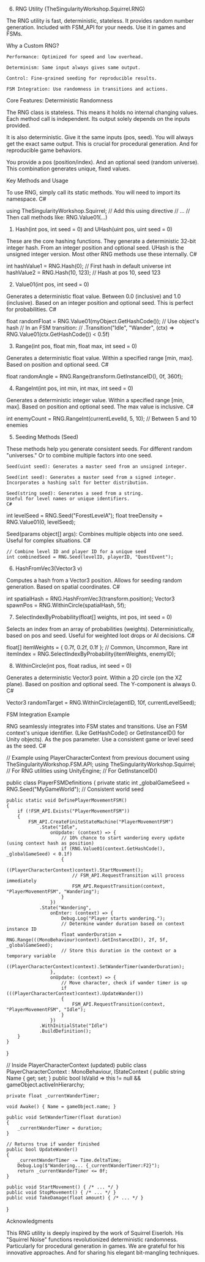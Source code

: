 06. RNG Utility (TheSingularityWorkshop.Squirrel.RNG)

The RNG utility is fast, deterministic, stateless.
It provides random number generation.
Included with FSM_API for your needs.
Use it in games and FSMs.

Why a Custom RNG?

    Performance: Optimized for speed and low overhead.

    Determinism: Same input always gives same output.

    Control: Fine-grained seeding for reproducible results.

    FSM Integration: Use randomness in transitions and actions.

Core Features: Deterministic Randomness

The RNG class is stateless.
This means it holds no internal changing values.
Each method call is independent.
Its output solely depends on the inputs provided.

It is also deterministic.
Give it the same inputs (pos, seed).
You will always get the exact same output.
This is crucial for procedural generation.
And for reproducible game behaviors.

You provide a pos (position/index).
And an optional seed (random universe).
This combination generates unique, fixed values.

Key Methods and Usage

To use RNG, simply call its static methods.
You will need to import its namespace.
C#

using TheSingularityWorkshop.Squirrel; // Add this using directive
// ...
// Then call methods like: RNG.Value01(...)

1. Hash(int pos, int seed = 0) and UHash(uint pos, uint seed = 0)

These are the core hashing functions.
They generate a deterministic 32-bit integer hash.
From an integer position and optional seed.
UHash is the unsigned integer version.
Most other RNG methods use these internally.
C#

int hashValue1 = RNG.Hash(0);     // First hash in default universe
int hashValue2 = RNG.Hash(10, 123); // Hash at pos 10, seed 123

2. Value01(int pos, int seed = 0)

Generates a deterministic float value.
Between 0.0 (inclusive) and 1.0 (inclusive).
Based on an integer position and optional seed.
This is perfect for probabilities.
C#

float randomFloat = RNG.Value01(myObject.GetHashCode()); // Use object's hash
// In an FSM transition:
// .Transition("Idle", "Wander", (ctx) => RNG.Value01(ctx.GetHashCode()) < 0.5f)

3. Range(int pos, float min, float max, int seed = 0)

Generates a deterministic float value.
Within a specified range [min, max].
Based on position and optional seed.
C#

float randomAngle = RNG.Range(transform.GetInstanceID(), 0f, 360f);

4. RangeInt(int pos, int min, int max, int seed = 0)

Generates a deterministic integer value.
Within a specified range [min, max].
Based on position and optional seed.
The max value is inclusive.
C#

int enemyCount = RNG.RangeInt(currentLevelId, 5, 10); // Between 5 and 10 enemies

5. Seeding Methods (Seed)

These methods help you generate consistent seeds.
For different random "universes."
Or to combine multiple factors into one seed.

    Seed(uint seed): Generates a master seed from an unsigned integer.

    Seed(int seed): Generates a master seed from a signed integer.
    Incorporates a hashing salt for better distribution.

    Seed(string seed): Generates a seed from a string.
    Useful for level names or unique identifiers.
    C#

int levelSeed = RNG.Seed("ForestLevelA");
float treeDensity = RNG.Value01(0, levelSeed);

Seed(params object[] args): Combines multiple objects into one seed.
Useful for complex situations.
C#

    // Combine level ID and player ID for a unique seed
    int combinedSeed = RNG.Seed(levelID, playerID, "QuestEvent");

6. HashFromVec3(Vector3 v)

Computes a hash from a Vector3 position.
Allows for seeding random generation.
Based on spatial coordinates.
C#

int spatialHash = RNG.HashFromVec3(transform.position);
Vector3 spawnPos = RNG.WithinCircle(spatialHash, 5f);

7. SelectIndexByProbability(float[] weights, int pos, int seed = 0)

Selects an index from an array of probabilities (weights).
Deterministically, based on pos and seed.
Useful for weighted loot drops or AI decisions.
C#

float[] itemWeights = { 0.7f, 0.2f, 0.1f }; // Common, Uncommon, Rare
int itemIndex = RNG.SelectIndexByProbability(itemWeights, enemyID);

8. WithinCircle(int pos, float radius, int seed = 0)

Generates a deterministic Vector3 point.
Within a 2D circle (on the XZ plane).
Based on position and optional seed.
The Y-component is always 0.
C#

Vector3 randomTarget = RNG.WithinCircle(agentID, 10f, currentLevelSeed);

FSM Integration Example

RNG seamlessly integrates into FSM states and transitions.
Use an FSM context's unique identifier.
(Like GetHashCode() or GetInstanceID() for Unity objects).
As the pos parameter.
Use a consistent game or level seed as the seed.
C#

// Example using PlayerCharacterContext from previous document
using TheSingularityWorkshop.FSM.API;
using TheSingularityWorkshop.Squirrel; // For RNG utilities
using UnityEngine; // For GetInstanceID()

public class PlayerFSMDefinitions
{
    private static int _globalGameSeed = RNG.Seed("MyGameWorld"); // Consistent world seed

    public static void DefinePlayerMovementFSM()
    {
        if (!FSM_API.Exists("PlayerMovementFSM"))
        {
            FSM_API.CreateFiniteStateMachine("PlayerMovementFSM")
                .State("Idle",
                    onUpdate: (context) => {
                        // 10% chance to start wandering every update (using context hash as position)
                        if (RNG.Value01(context.GetHashCode(), _globalGameSeed) < 0.1f)
                        {
                            ((PlayerCharacterContext)context).StartMovement();
                            // FSM_API.RequestTransition will process immediately
                            FSM_API.RequestTransition(context, "PlayerMovementFSM", "Wandering");
                        }
                    })
                .State("Wandering",
                    onEnter: (context) => {
                        Debug.Log("Player starts wandering.");
                        // Determine wander duration based on context instance ID
                        float wanderDuration = RNG.Range(((MonoBehaviour)context).GetInstanceID(), 2f, 5f, _globalGameSeed);
                        // Store this duration in the context or a temporary variable
                        ((PlayerCharacterContext)context).SetWanderTimer(wanderDuration);
                    },
                    onUpdate: (context) => {
                        // Move character, check if wander timer is up
                        if (((PlayerCharacterContext)context).UpdateWander())
                        {
                            FSM_API.RequestTransition(context, "PlayerMovementFSM", "Idle");
                        }
                    })
                .WithInitialState("Idle")
                .BuildDefinition();
        }
    }
}

// Inside PlayerCharacterContext (updated)
public class PlayerCharacterContext : MonoBehaviour, IStateContext
{
    public string Name { get; set; }
    public bool IsValid => this != null && gameObject.activeInHierarchy;

    private float _currentWanderTimer;

    void Awake() { Name = gameObject.name; }

    public void SetWanderTimer(float duration)
    {
        _currentWanderTimer = duration;
    }

    // Returns true if wander finished
    public bool UpdateWander()
    {
        _currentWanderTimer -= Time.deltaTime;
        Debug.Log($"Wandering... {_currentWanderTimer:F2}");
        return _currentWanderTimer <= 0f;
    }

    public void StartMovement() { /* ... */ }
    public void StopMovement() { /* ... */ }
    public void TakeDamage(float amount) { /* ... */ }
}

Acknowledgments

This RNG utility is deeply inspired by the work of Squirrel Eiserloh.
His "Squirrel Noise" functions revolutionized deterministic randomness.
Particularly for procedural generation in games.
We are grateful for his innovative approaches.
And for sharing his elegant bit-mangling techniques.